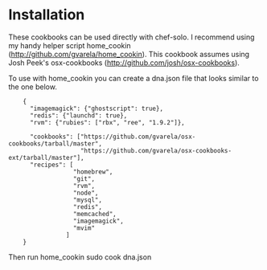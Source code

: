 Installation
============

These cookbooks can be used directly with chef-solo. I recommend using my handy helper script home_cookin (http://github.com/gvarela/home_cookin). This cookbook assumes using Josh Peek's osx-cookbooks (http://github.com/josh/osx-cookbooks).

To use with home_cookin you can create a dna.json file that looks similar to the one below.

        {
          "imagemagick": {"ghostscript": true},
          "redis": {"launchd": true},
          "rvm": {"rubies": ["rbx", "ree", "1.9.2"]},

          "cookbooks": ["https://github.com/gvarela/osx-cookbooks/tarball/master",
                        "https://github.com/gvarela/osx-cookbooks-ext/tarball/master"],
          "recipes": [
                      "homebrew",
                      "git",
                      "rvm",
                      "node",
                      "mysql",
                      "redis",
                      "memcached",
                      "imagemagick",
                      "mvim"
                    ]
        }

Then run home_cookin
        sudo cook dna.json
